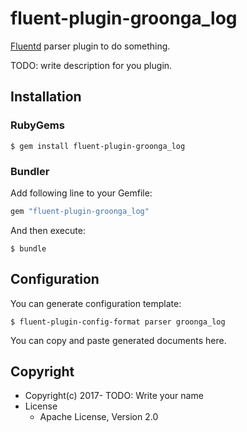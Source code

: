 # fluent-plugin-groonga_log

[Fluentd](http://fluentd.org/) parser plugin to do something.

TODO: write description for you plugin.

## Installation

### RubyGems

```
$ gem install fluent-plugin-groonga_log
```

### Bundler

Add following line to your Gemfile:

```ruby
gem "fluent-plugin-groonga_log"
```

And then execute:

```
$ bundle
```

## Configuration

You can generate configuration template:

```
$ fluent-plugin-config-format parser groonga_log
```

You can copy and paste generated documents here.

## Copyright

* Copyright(c) 2017- TODO: Write your name
* License
  * Apache License, Version 2.0
